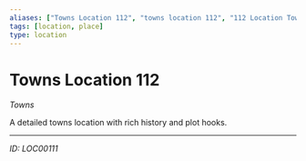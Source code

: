 ```yaml
---
aliases: ["Towns Location 112", "towns location 112", "112 Location Towns"]
tags: [location, place]
type: location
---
```


# Towns Location 112

*Towns*

A detailed towns location with rich history and plot hooks.

---
*ID: LOC00111*